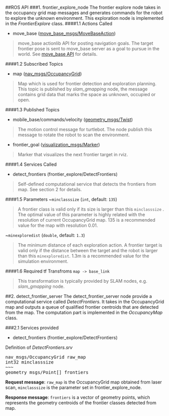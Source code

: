 ##ROS API ###1. frontier\_explore\_nodeThe frontier explore node takes in the occupancy grid map messages and generates commands for the robot to explore the unknown environment.   This exploration node is implemented in the *FrontierExplore* class.####1.1 Actions Called * move\_base ([move\_base\_msgs/MoveBaseAction](http://docs.ros.org/en/api/move_base_msgs/html/action/MoveBase.html))>move\_base actionlib API for posting navigation goals. The target frontier pose is sent to move\_base server as a goal to pursue in the world. See [move_base API](http://wiki.ros.org/move_base#Action_API) for details.####1.2 Subscribed Topics* map ([nav_msgs/OccupancyGrid](http://docs.ros.org/en/api/nav_msgs/html/msg/OccupancyGrid.html))>Map which is used for frontier detection and exploration planning. This topic is published by *slam\_gmapping* node, the message contains grid data that marks the space as unknown, occupied or open.####1.3 Published Topics* mobile\_base/commands/velocity ([geometry\_msgs/Twist](http://docs.ros.org/en/melodic/api/geometry_msgs/html/msg/Twist.html))>The motion control message for turtlebot. The node publish this message to rotate the robot to scan the environment.* frontier\_goal ([visualization\_msgs/Marker](http://docs.ros.org/en/melodic/api/visualization_msgs/html/msg/Marker.html))>Marker that visualizes the next frontier target in rviz.####1.4 Services Called* detect\_frontiers (frontier\_explore/DetectFrontiers)>Self-defined computational service that detects the frontiers from map. See section 2 for details.####1.5 Parameters~`minclasssize`  (`int`, default: `135`)> A frontier class is valid only if its size is larger than this `minclasssize` . The optimal value of this parameter is highly related with the resolution of current OccupancyGrid map. 135 is a recommended value for the map with resolution 0.01.~`minexploredist`  (`double`, default: `1.3`)> The minimum distance of each exploration action. A frontier target is valid only if the distance between the target and the robot is larger than this `minexploredist`.  1.3m is a recommended value for the simulation environment.####1.6 Required tf Transfroms`map -> base_link`  > This transformation is typically provided by SLAM nodes, e.g. *slam_gmapping* node.##2. detect\_frontier\_serverThe detect\_frontier\_server node provide a computational service called *DetectFrontiers*. It takes in the OccupancyGrid map and outputs a queue of qualified frontier centroids that are detected from the map. The computation part is implemented in the *OccupancyMap* class.###2.1 Services provided* detect\_frontiers (frontier_explore/DetectFrontiers)Definition of *DetectFrontiers.srv* <pre>nav_msgs/OccupancyGrid raw_mapint32 minclasssize~~~geometry_msgs/Point[] frontiers</pre>**Request message**: `raw_map` is the OccupancyGrid map obtained from laser scan,  `minclasssize` is the parameter set in frontier\_explore\_node.**Response message**: `frontiers` is a vector of geometry points, which represents the geometry centroids of the frontier classes detected from map.